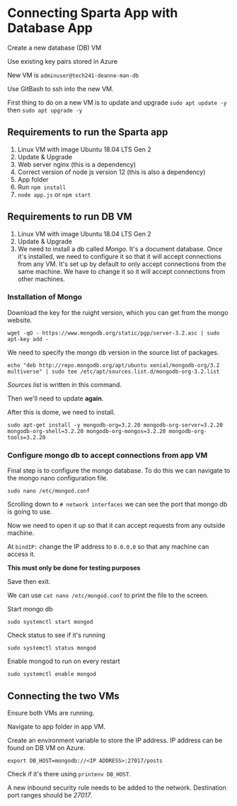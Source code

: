 # Connecting Sparta App with Database App

Create a new database (DB) VM

Use existing key pairs stored in Azure

New VM is `adminuser@tech241-deanne-man-db`

Use GitBash to ssh into the new VM.

First thing to do on a new VM is to update and upgrade
`sudo apt update -y` then `sudo apt upgrade -y`

## Requirements to run the Sparta app
1. Linux VM with image Ubuntu 18.04 LTS Gen 2
2. Update & Upgrade
3. Web server nginx (this is a dependency)
4. Correct version of node js version 12 (this is also a dependency)
5. App folder
6. Run `npm install`
7. `node app.js` or `npm start`





## Requirements to run DB VM
1. Linux VM with image Ubuntu 18.04 LTS Gen 2
2. Update & Upgrade
3. We need to install a db called *Mongo*. It's a document database.
Once it's installed, we need to configure it so that it will accept connections from any VM. It's set up by default to only accept connections from the same machine. We have to change it so it will accept connections from other machines.
   
### Installation of Mongo
Download the key for the ruight version, which you can get from the mongo website.
```
wget -qO - https://www.mongodb.org/static/pgp/server-3.2.asc | sudo apt-key add -
```
We need to specify the mongo db version in the source list of packages.
```
echo "deb http://repo.mongodb.org/apt/ubuntu xenial/mongodb-org/3.2 multiverse" | sudo tee /etc/apt/sources.list.d/mongodb-org-3.2.list
```
*Sources list* is written in this command.

Then we'll need to update **again**.

After this is dome, we need to install.

```
sudo apt-get install -y mongodb-org=3.2.20 mongodb-org-server=3.2.20 mongodb-org-shell=3.2.20 mongodb-org-mongos=3.2.20 mongodb-org-tools=3.2.20
```

### Configure mongo db to accept connections from app VM
Final step is to configure the mongo database. To do this we can navigate to the mongo nano configuration file.

```
sudo nano /etc/mongod.conf
```
Scrolling down to `# network interfaces` we can see the port that mongo db is going to use.

Now we need to open it up so that it can accept requests from any outside machine.

At `bindIP:` change the IP address to `0.0.0.0` so that any machine can access it.

**This must only be done for testing purposes**

Save then exit.

We can use `cat nano /etc/mongod.conf` to print the file to the screen.

Start mongo db
```
sudo systemctl start mongod
```

Check status to see if it's running
```
sudo systemctl status mongod
```

Enable mongod to run on every restart
```
sudo systemctl enable mongod
```

## Connecting the two VMs

Ensure both VMs are running.

Navigate to app folder in app VM.

Create an environment variable to store the IP address. IP address can be found on DB VM on Azure.

```
export DB_HOST=mongodb://<IP ADDRESS>:27017/posts
```
Check if it's there using `printenv DB_HOST`.

A new inbound security rule needs to be added to the network. Destination port ranges should be *27017*.